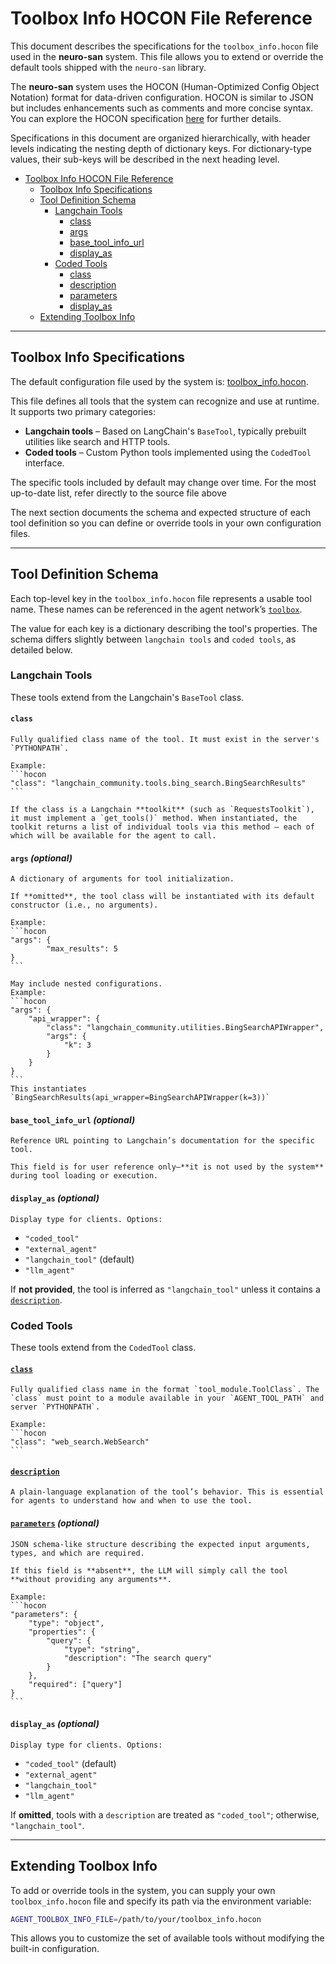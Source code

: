 # Toolbox Info HOCON File Reference

This document describes the specifications for the `toolbox_info.hocon` file used in the **neuro-san** system. This file allows you to extend or override the default tools shipped with the `neuro-san` library.

The **neuro-san** system uses the HOCON (Human-Optimized Config Object Notation) format for data-driven configuration. HOCON is similar to JSON but includes enhancements such as comments and more concise syntax. You can explore the HOCON specification [here](https://github.com/lightbend/config/blob/main/HOCON.md) for further details.

Specifications in this document are organized hierarchically, with header levels indicating the nesting depth of dictionary keys. For dictionary-type values, their sub-keys will be described in the next heading level.

<!--TOC-->

- [Toolbox Info HOCON File Reference](#toolbox-info-hocon-file-reference)
    - [Toolbox Info Specifications](#toolbox-info-specifications)
    - [Tool Definition Schema](#tool-definition-schema)
        - [Langchain Tools](#langchain-tools)
            - [class](#class)
            - [args](#args-optional)
            - [base_tool_info_url](#base_tool_info_url-optional)
            - [display_as](#display_as-optional)
        - [Coded Tools](#coded-tools)
            - [class](#class-1)
            - [description](#description)
            - [parameters](#parameters-optional)
            - [display_as](#display_as-optional-1)
    - [Extending Toolbox Info](#extending-toolbox-info)

<!--TOC-->

---

## Toolbox Info Specifications

The default configuration file used by the system is:
[toolbox_info.hocon](../neuro_san/internals/run_context/langchain/toolbox/toolbox_info.hocon).

This file defines all tools that the system can recognize and use at runtime. It supports two primary categories:

- **Langchain tools** – Based on LangChain's `BaseTool`, typically prebuilt utilities like search and HTTP tools.
- **Coded tools** – Custom Python tools implemented using the `CodedTool` interface.

The specific tools included by default may change over time. For the most up-to-date list, refer directly to the source file above

The next section documents the schema and expected structure of each tool definition so you can define or override tools in your own configuration files.

---

## Tool Definition Schema

Each top-level key in the `toolbox_info.hocon` file represents a usable tool name. These names can be referenced in the agent network’s [`toolbox`](./agent_hocon_reference.md#toolbox).

The value for each key is a dictionary describing the tool's properties. The schema differs slightly between `langchain tools` and `coded tools`, as detailed below.

### Langchain Tools
These tools extend from the Langchain's `BaseTool` class.
#### `class`
    Fully qualified class name of the tool. It must exist in the server's `PYTHONPATH`. 

    Example:
    ```hocon
    "class": "langchain_community.tools.bing_search.BingSearchResults"
    ```

    If the class is a Langchain **toolkit** (such as `RequestsToolkit`), it must implement a `get_tools()` method. When instantiated, the toolkit returns a list of individual tools via this method — each of which will be available for the agent to call.

#### `args` *(optional)*
    A dictionary of arguments for tool initialization.

    If **omitted**, the tool class will be instantiated with its default constructor (i.e., no arguments).
    
    Example:
    ```hocon
    "args": {
            "max_results": 5
    }
    ```

    May include nested configurations.
    Example:
    ```hocon
    "args": {
        "api_wrapper": {
            "class": "langchain_community.utilities.BingSearchAPIWrapper",
            "args": {
                "k": 3
            }
        }
    }
    ```
    This instantiates `BingSearchResults(api_wrapper=BingSearchAPIWrapper(k=3))`

#### `base_tool_info_url` *(optional)*
    Reference URL pointing to Langchain’s documentation for the specific tool.

    This field is for user reference only—**it is not used by the system** during tool loading or execution.

#### `display_as` *(optional)*
    Display type for clients. Options:
  - `"coded_tool"`
  - `"external_agent"`
  - `"langchain_tool"` (default)
  - `"llm_agent"`
    
  If **not provided**, the tool is inferred as `"langchain_tool"` unless it contains a [`description`](#coded-description).

### Coded Tools
These tools extend from the `CodedTool` class.

#### [`class`](./agent_hocon_reference.md#class)
    Fully qualified class name in the format `tool_module.ToolClass`. The `class` must point to a module available in your `AGENT_TOOL_PATH` and server `PYTHONPATH`.

    Example:
    ```hocon
    "class": "web_search.WebSearch"
    ```

#### [`description`](./agent_hocon_reference.md#description)
    A plain-language explanation of the tool’s behavior. This is essential for agents to understand how and when to use the tool.

#### [`parameters`](./agent_hocon_reference.md#parameters) *(optional)*
    JSON schema-like structure describing the expected input arguments, types, and which are required.

    If this field is **absent**, the LLM will simply call the tool **without providing any arguments**.

    Example:
    ```hocon
    "parameters": {
        "type": "object",
        "properties": {
            "query": {
                "type": "string",
                "description": "The search query"
            }
        },
        "required": ["query"]
    }
    ```

#### `display_as` *(optional)*
    Display type for clients. Options:
  - `"coded_tool"` (default)
  - `"external_agent"`
  - `"langchain_tool"`
  - `"llm_agent"`

  If **omitted**, tools with a `description` are treated as `"coded_tool"`; otherwise, `"langchain_tool"`.

---

## Extending Toolbox Info

To add or override tools in the system, you can supply your own `toolbox_info.hocon` file and specify its path via the environment variable:

```bash
AGENT_TOOLBOX_INFO_FILE=/path/to/your/toolbox_info.hocon
```
This allows you to customize the set of available tools without modifying the built-in configuration.
